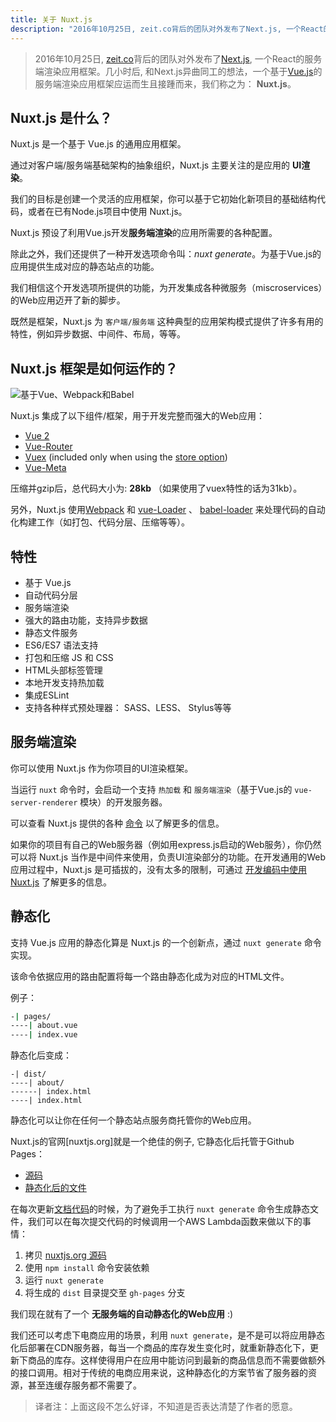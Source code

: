 ```yaml
---
title: 关于 Nuxt.js
description: "2016年10月25日, zeit.co背后的团队对外发布了Next.js, 一个React的服务端渲染应用框架。几小时后, 和Next.js异曲同工的想法，一个基于Vue.js的服务端渲染应用框架应运而生且接踵而来，我们称之为： Nuxt.js。"
---
```


> 2016年10月25日, [zeit.co](https://zeit.co/)背后的团队对外发布了[Next.js](https://zeit.co/blog/next), 一个React的服务端渲染应用框架。几小时后, 和Next.js异曲同工的想法，一个基于[Vue.js](https://vuejs.org)的服务端渲染应用框架应运而生且接踵而来，我们称之为： **Nuxt.js**。

## Nuxt.js 是什么？

Nuxt.js 是一个基于 Vue.js 的通用应用框架。

通过对客户端/服务端基础架构的抽象组织，Nuxt.js 主要关注的是应用的 **UI渲染**。

我们的目标是创建一个灵活的应用框架，你可以基于它初始化新项目的基础结构代码，或者在已有Node.js项目中使用 Nuxt.js。

Nuxt.js 预设了利用Vue.js开发**服务端渲染**的应用所需要的各种配置。

除此之外，我们还提供了一种开发选项命令叫：*nuxt generate*。为基于Vue.js的应用提供生成对应的静态站点的功能。

我们相信这个开发选项所提供的功能，为开发集成各种微服务（miscroservices）的Web应用迈开了新的脚步。

既然是框架，Nuxt.js 为 `客户端/服务端` 这种典型的应用架构模式提供了许多有用的特性，例如异步数据、中间件、布局，等等。

## Nuxt.js 框架是如何运作的？

![基于Vue、Webpack和Babel](https://i.imgur.com/avEUftE.png)

Nuxt.js 集成了以下组件/框架，用于开发完整而强大的Web应用：
- [Vue 2](https://github.com/vuejs/vue)
- [Vue-Router](https://github.com/vuejs/vue-router)
- [Vuex](https://github.com/vuejs/vuex) (included only when using the [store option](/guide/vuex-store))
- [Vue-Meta](https://github.com/declandewet/vue-meta)

压缩并gzip后，总代码大小为: **28kb** （如果使用了vuex特性的话为31kb）。

另外，Nuxt.js 使用[Webpack](https://github.com/webpack/webpack) 和 [vue-Loader](https://github.com/vuejs/vue-loader) 、 [babel-loader](https://github.com/babel/babel-loader) 来处理代码的自动化构建工作（如打包、代码分层、压缩等等）。

## 特性

- 基于 Vue.js
- 自动代码分层
- 服务端渲染
- 强大的路由功能，支持异步数据
- 静态文件服务
- ES6/ES7 语法支持
- 打包和压缩 JS 和 CSS
- HTML头部标签管理
- 本地开发支持热加载
- 集成ESLint
- 支持各种样式预处理器： SASS、LESS、 Stylus等等

## 服务端渲染

你可以使用 Nuxt.js 作为你项目的UI渲染框架。

当运行 `nuxt` 命令时，会启动一个支持 `热加载` 和 `服务端渲染`（基于Vue.js的 `vue-server-renderer` 模块）的开发服务器。

可以查看 Nuxt.js 提供的各种 [命令](/guide/commands) 以了解更多的信息。

如果你的项目有自己的Web服务器（例如用express.js启动的Web服务），你仍然可以将 Nuxt.js 当作是中间件来使用，负责UI渲染部分的功能。在开发通用的Web应用过程中，Nuxt.js 是可插拔的，没有太多的限制，可通过 [开发编码中使用Nuxt.js](/api) 了解更多的信息。

## 静态化

支持 Vue.js 应用的静态化算是 Nuxt.js 的一个创新点，通过 `nuxt generate` 命令实现。

该命令依据应用的路由配置将每一个路由静态化成为对应的HTML文件。

例子：

```bash
-| pages/
----| about.vue
----| index.vue
```

静态化后变成：
```
-| dist/
----| about/
------| index.html
----| index.html
```

静态化可以让你在任何一个静态站点服务商托管你的Web应用。

Nuxt.js的官网[nuxtjs.org]就是一个绝佳的例子, 它静态化后托管于Github Pages：
- [源码](https://github.com/nuxt/nuxtjs.org)
- [静态化后的文件](https://github.com/nuxt/nuxtjs.org/tree/gh-pages)

在每次更新[文档代码](https://github.com/nuxt/docs)的时候，为了避免手工执行 `nuxt generate` 命令生成静态文件，我们可以在每次提交代码的时候调用一个AWS Lambda函数来做以下的事情：
1. 拷贝 [nuxtjs.org 源码](https://github.com/nuxt/nuxtjs.org)
2. 使用 `npm install` 命令安装依赖
3. 运行 `nuxt generate`
4. 将生成的 `dist` 目录提交至 `gh-pages` 分支

我们现在就有了一个 **无服务端的自动静态化的Web应用** :)

我们还可以考虑下电商应用的场景，利用 `nuxt generate`，是不是可以将应用静态化后部署在CDN服务器，每当一个商品的库存发生变化时，就重新静态化下，更新下商品的库存。这样使得用户在应用中能访问到最新的商品信息而不需要做额外的接口调用。相对于传统的电商应用来说，这种静态化的方案节省了服务器的资源，甚至连缓存服务都不需要了。

> 译者注：上面这段不怎么好译，不知道是否表达清楚了作者的愿意。
